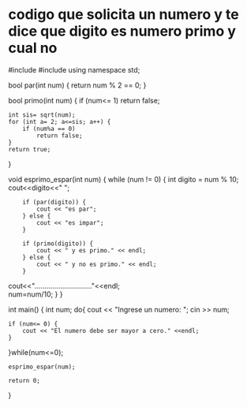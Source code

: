 # codigo que solicita un numero y te dice que digito es numero primo y cual no

#include <iostream>
#include <cmath>
using namespace std;

bool par(int num) {
    return num % 2 == 0;
}

bool primo(int num) {
    if (num<= 1)
        return false;

    int sis= sqrt(num);
    for (int a= 2; a<=sis; a++) {
        if (num%a == 0)
            return false;
    }
    return true;
}

void esprimo_espar(int num) {
    while (num != 0) {
        int digito = num % 10;
        cout<<digito<<" ";
                
        if (par(digito)) {
            cout << "es par";
        } else {
            cout << "es impar";
        }

        if (primo(digito)) {
            cout << " y es primo." << endl;
        } else {
            cout << " y no es primo." << endl;
        }
cout<<"............................."<<endl;     
        num=num/10; 
    }
}

int main() {
	int num;
	do{
    cout << "Ingrese un numero: ";
    cin >> num;

    if (num<= 0) {
        cout << "El numero debe ser mayor a cero." <<endl;
    }
}while(num<=0);
    
    esprimo_espar(num);
    
    return 0;
}
